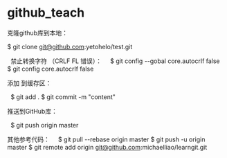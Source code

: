 # github_teach
克隆github库到本地：

   $ git clone git@github.com:yetohelo/test.git

   禁止转换字符  （CRLF FL 错误）：
      $ git config --gobal core.autocrlf false 
      $ git config core.autocrlf false
      
添加 到缓存区：

   $ git add .
   $ git commit -m "content"

推送到GitHub库：

    $ git push origin master

   


其他参考代码：
     $ git pull --rebase origin master
     $ git push -u origin master
     $ git remote add origin git@github.com:michaelliao/learngit.git

